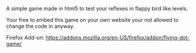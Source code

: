 A simple game made in html5 to test your reflexes in flappy bird like levels.

Your free to embed this game on your own website your not allowed to change the code in anyway.

Firefox Add-on:  https://addons.mozilla.org/en-US/firefox/addon/flying-dot-game/
